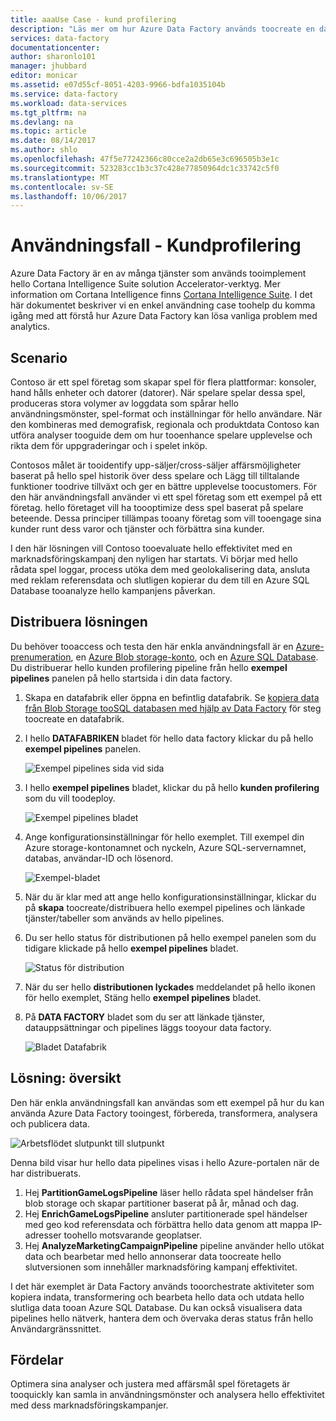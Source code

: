 ```yaml
---
title: aaaUse Case - kund profilering
description: "Läs mer om hur Azure Data Factory används toocreate en datadrivna arbetsflödet (pipeline) tooprofile spel kunder."
services: data-factory
documentationcenter: 
author: sharonlo101
manager: jhubbard
editor: monicar
ms.assetid: e07d55cf-8051-4203-9966-bdfa1035104b
ms.service: data-factory
ms.workload: data-services
ms.tgt_pltfrm: na
ms.devlang: na
ms.topic: article
ms.date: 08/14/2017
ms.author: shlo
ms.openlocfilehash: 47f5e77242366c80cce2a2db65e3c696505b3e1c
ms.sourcegitcommit: 523283cc1b3c37c428e77850964dc1c33742c5f0
ms.translationtype: MT
ms.contentlocale: sv-SE
ms.lasthandoff: 10/06/2017
---
```

# <a name="use-case---customer-profiling"></a>Användningsfall - Kundprofilering
Azure Data Factory är en av många tjänster som används tooimplement hello Cortana Intelligence Suite solution Accelerator-verktyg.  Mer information om Cortana Intelligence finns [Cortana Intelligence Suite](http://www.microsoft.com/cortanaanalytics). I det här dokumentet beskriver vi en enkel användning case toohelp du komma igång med att förstå hur Azure Data Factory kan lösa vanliga problem med analytics.

## <a name="scenario"></a>Scenario
Contoso är ett spel företag som skapar spel för flera plattformar: konsoler, hand hålls enheter och datorer (datorer). När spelare spelar dessa spel, produceras stora volymer av loggdata som spårar hello användningsmönster, spel-format och inställningar för hello användare.  När den kombineras med demografisk, regionala och produktdata Contoso kan utföra analyser tooguide dem om hur tooenhance spelare upplevelse och rikta dem för uppgraderingar och i spelet inköp. 

Contosos målet är tooidentify upp-säljer/cross-säljer affärsmöjligheter baserat på hello spel historik över dess spelare och Lägg till tilltalande funktioner toodrive tillväxt och ger en bättre upplevelse toocustomers. För den här användningsfall använder vi ett spel företag som ett exempel på ett företag. hello företaget vill ha toooptimize dess spel baserat på spelare beteende. Dessa principer tillämpas tooany företag som vill tooengage sina kunder runt dess varor och tjänster och förbättra sina kunder.

I den här lösningen vill Contoso tooevaluate hello effektivitet med en marknadsföringskampanj den nyligen har startats. Vi börjar med hello rådata spel loggar, process utöka dem med geolokalisering data, ansluta med reklam referensdata och slutligen kopierar du dem till en Azure SQL Database tooanalyze hello kampanjens påverkan.

## <a name="deploy-solution"></a>Distribuera lösningen
Du behöver tooaccess och testa den här enkla användningsfall är en [Azure-prenumeration](https://azure.microsoft.com/pricing/free-trial/), en [Azure Blob storage-konto](../storage/common/storage-create-storage-account.md#create-a-storage-account), och en [Azure SQL Database](../sql-database/sql-database-get-started.md). Du distribuerar hello kunden profilering pipeline från hello **exempel pipelines** panelen på hello startsida i din data factory.

1. Skapa en datafabrik eller öppna en befintlig datafabrik. Se [kopiera data från Blob Storage tooSQL databasen med hjälp av Data Factory](data-factory-copy-data-from-azure-blob-storage-to-sql-database.md) för steg toocreate en datafabrik.
2. I hello **DATAFABRIKEN** bladet för hello data factory klickar du på hello **exempel pipelines** panelen.

    ![Exempel pipelines sida vid sida](./media/data-factory-samples/SamplePipelinesTile.png)
3. I hello **exempel pipelines** bladet, klickar du på hello **kunden profilering** som du vill toodeploy.

    ![Exempel pipelines bladet](./media/data-factory-samples/SampleTile.png)
4. Ange konfigurationsinställningar för hello exemplet. Till exempel din Azure storage-kontonamnet och nyckeln, Azure SQL-servernamnet, databas, användar-ID och lösenord.

    ![Exempel-bladet](./media/data-factory-samples/SampleBlade.png)
5. När du är klar med att ange hello konfigurationsinställningar, klickar du på **skapa** toocreate/distribuera hello exempel pipelines och länkade tjänster/tabeller som används av hello pipelines.
6. Du ser hello status för distributionen på hello exempel panelen som du tidigare klickade på hello **exempel pipelines** bladet.

    ![Status för distribution](./media/data-factory-samples/DeploymentStatus.png)
7. När du ser hello **distributionen lyckades** meddelandet på hello ikonen för hello exemplet, Stäng hello **exempel pipelines** bladet.  
8. På **DATA FACTORY** bladet som du ser att länkade tjänster, datauppsättningar och pipelines läggs tooyour data factory.  

    ![Bladet Datafabrik](./media/data-factory-samples/DataFactoryBladeAfter.png)

## <a name="solution-overview"></a>Lösning: översikt
Den här enkla användningsfall kan användas som ett exempel på hur du kan använda Azure Data Factory tooingest, förbereda, transformera, analysera och publicera data.

![Arbetsflödet slutpunkt till slutpunkt](./media/data-factory-customer-profiling-usecase/EndToEndWorkflow.png)

Denna bild visar hur hello data pipelines visas i hello Azure-portalen när de har distribuerats.

1. Hej **PartitionGameLogsPipeline** läser hello rådata spel händelser från blob storage och skapar partitioner baserat på år, månad och dag.
2. Hej **EnrichGameLogsPipeline** ansluter partitionerade spel händelser med geo kod referensdata och förbättra hello data genom att mappa IP-adresser toohello motsvarande geoplatser.
3. Hej **AnalyzeMarketingCampaignPipeline** pipeline använder hello utökat data och bearbetar med hello annonserar data toocreate hello slutversionen som innehåller marknadsföring kampanj effektivitet.

I det här exemplet är Data Factory används tooorchestrate aktiviteter som kopiera indata, transformering och bearbeta hello data och utdata hello slutliga data tooan Azure SQL Database.  Du kan också visualisera data pipelines hello nätverk, hantera dem och övervaka deras status från hello Användargränssnittet.

## <a name="benefits"></a>Fördelar
Optimera sina analyser och justera med affärsmål spel företagets är tooquickly kan samla in användningsmönster och analysera hello effektivitet med dess marknadsföringskampanjer.

